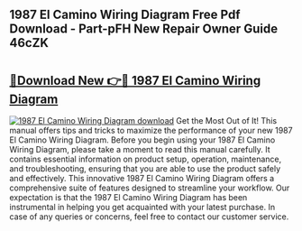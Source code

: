 ## 1987 El Camino Wiring Diagram Free Pdf Download - Part-pFH New Repair Owner Guide 46cZK

# <h2><a href="http://dfse70.blite.top/?on=1987+El+Camino+Wiring+Diagram">🔗Download New 👉🔴 1987 El Camino Wiring Diagram</a></h2>

[![1987 El Camino Wiring Diagram download](https://i.imgur.com/lujVjoI.png)](http://dfse70.blite.top/?on=1987+El+Camino+Wiring+Diagram)
Get the Most Out of It! This manual offers tips and tricks to maximize the performance of your new 1987 El Camino Wiring Diagram. Before you begin using your 1987 El Camino Wiring Diagram, please take a moment to read this manual carefully. It contains essential information on product setup, operation, maintenance, and troubleshooting, ensuring that you are able to use the product safely and effectively. This innovative 1987 El Camino Wiring Diagram offers a comprehensive suite of features designed to streamline your workflow. Our expectation is that the 1987 El Camino Wiring Diagram has been instrumental in helping you get acquainted with your latest purchase. In case of any queries or concerns, feel free to contact our customer service.

